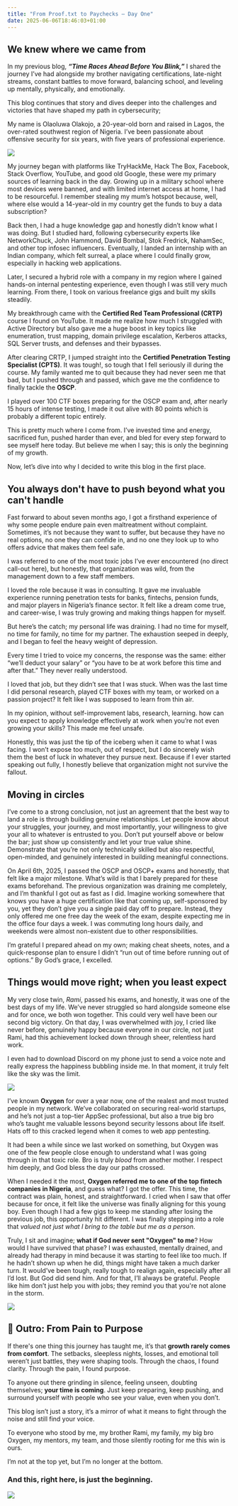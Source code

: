 ```yaml
---
title: "From Proof.txt to Paychecks — Day One"
date: 2025-06-06T18:46:03+01:00
---
```



## **We knew where we came from**

In my previous blog, **_“Time Races Ahead Before You Blink,”_** I shared the journey I’ve had alongside my brother navigating certifications, late-night streams, constant battles to move forward, balancing school, and leveling up mentally, physically, and emotionally.


This blog continues that story and dives deeper into the challenges and victories that have shaped my path in cybersecurity;


My name is Olaoluwa Olakojo, a 20-year-old born and raised in Lagos, the over-rated southwest region of Nigeria. I’ve been passionate about offensive security for six years, with five years of professional experience.


![](https://i.imgur.com/edAepIl.png#center)



My journey began with platforms like TryHackMe, Hack The Box, Facebook, Stack Overflow, YouTube, and good old Google, these were my primary sources of learning back in the day. Growing up in a military school where most devices were banned, and with limited internet access at home, I had to be resourceful. I remember stealing my mum’s hotspot because, well, where else would a 14-year-old in my country get the funds to buy a data subscription?

Back then, I had a huge knowledge gap and honestly didn’t know what I was doing. But I studied hard, following cybersecurity experts like NetworkChuck, John Hammond, David Bombal, Stok Fredrick, NahamSec, and other top infosec influencers. Eventually, I landed an internship with an Indian company, which felt surreal, a place where I could finally grow, especially in hacking web applications.

Later, I secured a hybrid role with a company in my region where I gained hands-on internal pentesting experience, even though I was still very much learning. From there, I took on various freelance gigs and built my skills steadily.

My breakthrough came with the **Certified Red Team Professional (CRTP)** course I found on YouTube. It made me realize how much I struggled with Active Directory but also gave me a huge boost in key topics like enumeration, trust mapping, domain privilege escalation, Kerberos attacks, SQL Server trusts, and defenses and their bypasses.

After clearing CRTP, I jumped straight into the **Certified Penetration Testing Specialist (CPTS)**. It was tough!, so tough that I fell seriously ill during the course. My family wanted me to quit because they had never seen me that bad, but I pushed through and passed, which gave me the confidence to finally tackle the **OSCP**.

I played over 100 CTF boxes preparing for the OSCP exam and, after nearly 15 hours of intense testing, I made it out alive with 80 points which is probably a different topic entirely.


This is pretty much where I come from. I’ve invested time and energy, sacrificed fun, pushed harder than ever, and bled for every step forward to see myself here today. But believe me when I say; this is only the beginning of my growth.

Now, let’s dive into why I decided to write this blog in the first place.



## You always don't have to push beyond what you can't handle


Fast forward to about seven months ago, I got a firsthand experience of why some people endure pain even maltreatment without complaint. Sometimes, it’s not because they want to suffer, but because they have no real options, no one they can confide in, and no one they look up to who offers advice that makes them feel safe.

I was referred to one of the most toxic jobs I’ve ever encountered (no direct call-out here), but honestly, that organization was wild, from the management down to a few staff members.

I loved the role because it was in consulting. It gave me invaluable experience running penetration tests for banks, fintechs, pension funds, and major players in Nigeria’s finance sector. It felt like a dream come true, and career-wise, I was truly growing and making things happen for myself.

But here’s the catch; my personal life was draining. I had no time for myself, no time for family, no time for my partner. The exhaustion seeped in deeply, and I began to feel the heavy weight of depression.

Every time I tried to voice my concerns, the response was the same: either “we’ll deduct your salary” or “you have to be at work before this time and after that.” They never really understood.

I loved that job, but they didn’t see that I was stuck. When was the last time I did personal research, played CTF boxes with my team, or worked on a passion project? It felt like I was supposed to learn from thin air.

In my opinion, without self-improvement labs, research, learning. how can you expect to apply knowledge effectively at work when you’re not even growing your skills? This made me feel unsafe.

Honestly, this was just the tip of the iceberg when it came to what I was facing. I won’t expose too much, out of respect, but I do sincerely wish them the best of luck in whatever they pursue next. Because if I ever started speaking out fully, I honestly believe that organization might not survive the fallout.


## Moving in circles


I’ve come to a strong conclusion, not just an agreement that the best way to land a role is through building genuine relationships. Let people know about your struggles, your journey, and most importantly, your willingness to give your all to whatever is entrusted to you. Don’t put yourself above or below the bar; just show up consistently and let your true value shine. Demonstrate that you’re not only technically skilled but also respectful, open-minded, and genuinely interested in building meaningful connections.

On April 6th, 2025, I passed the OSCP and OSCP+ exams and honestly, that felt like a major milestone. What’s wild is that I barely prepared for these exams beforehand. The previous organization was draining me completely, and I’m thankful I got out as fast as I did. Imagine working somewhere that knows you have a huge certification like that coming up, self-sponsored by you, yet they don’t give you a single paid day off to prepare. Instead, they only offered me one free day the week of the exam, despite expecting me in the office four days a week. I was commuting long hours daily, and weekends were almost non-existent due to other responsibilities.

I’m grateful I prepared ahead on my own; making cheat sheets, notes, and a quick-response plan to ensure I didn’t “run out of time before running out of options.” By God’s grace, I excelled. 


## Things would move right; when you least expect

My very close twin, _Rami_, passed his exams, and honestly, it was one of the best days of my life. We’ve never struggled so hard alongside someone else and for once, we both won together. This could very well have been our second big victory. On that day, I was overwhelmed with joy, I cried like never before, genuinely happy because everyone in our circle, not just Rami, had this achievement locked down through sheer, relentless hard work.

I even had to download Discord on my phone just to send a voice note and really express the happiness bubbling inside me. In that moment, it truly felt like the sky was the limit.


![](https://i.imgur.com/FSrwLSn.png#center)



I’ve known **Oxygen** for over a year now, one of the realest and most trusted people in my network. We’ve collaborated on securing real-world startups, and he’s not just a top-tier AppSec professional, but also a true big bro who’s taught me valuable lessons beyond security lessons about life itself. Hats off to this cracked legend when it comes to web app pentesting.

It had been a while since we last worked on something, but Oxygen was one of the few people close enough to understand what I was going through in that toxic role. Bro is truly _blood_ from another mother. I respect him deeply, and God bless the day our paths crossed.

When I needed it the most, **Oxygen referred me to one of the top fintech companies in Nigeria**, and guess what? I got the offer. This time, the contract was plain, honest, and straightforward. I cried when I saw that offer because for once, it felt like the universe was finally aligning for this young boy. Even though I had a few gigs to keep me standing after losing the previous job, this opportunity hit different. I was finally stepping into a role that _valued not just what I bring to the table but me as a person_.


Truly, I sit and imagine; **what if God never sent "Oxygen" to me**? How would I have survived that phase? I was exhausted, mentally drained, and already had therapy in mind because it was starting to feel like too much. If he hadn’t shown up when he did, things might have taken a much darker turn. It would’ve been tough, really tough to realign again, especially after all I’d lost. But God did send him. And for that, I’ll always be grateful. People like him don’t just help you with jobs; they remind you that you're not alone in the storm.


![](https://i.imgur.com/acb0SAe.png#center)


## 🌅 **Outro: From Pain to Purpose**


If there's one thing this journey has taught me, it’s that **growth rarely comes from comfort**. The setbacks, sleepless nights, losses, and emotional toll weren’t just battles, they were shaping tools. Through the chaos, I found clarity. Through the pain, I found purpose.

To anyone out there grinding in silence, feeling unseen, doubting themselves; **your time is coming**. Just keep preparing, keep pushing, and surround yourself with people who see your value, even when you don’t.

This blog isn’t just a story, it’s a mirror of what it means to fight through the noise and still find your voice.

To everyone who stood by me, my brother Rami, my family, my big bro Oxygen, my mentors, my team, and those silently rooting for me this win is ours.

I’m not at the top yet, but I’m no longer at the bottom.

### **And this, right here, is just the beginning.**

![](https://i.pinimg.com/736x/b4/c5/fb/b4c5fb0749a78a807db24708b9b753a3.jpg#center)